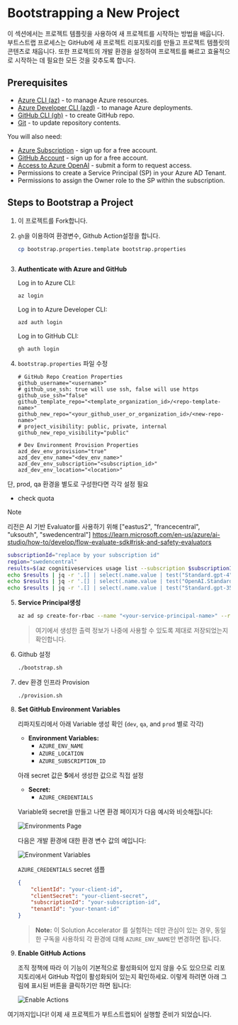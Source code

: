 # Bootstrapping a New Project

이 섹션에서는 프로젝트 템플릿을 사용하여 새 프로젝트를 시작하는 방법을 배웁니다. 부트스트랩 프로세스는 GitHub에 새 프로젝트 리포지토리를 만들고 프로젝트 템플릿의 콘텐츠로 채웁니다. 또한 프로젝트의 개발 환경을 설정하여 프로젝트를 빠르고 효율적으로 시작하는 데 필요한 모든 것을 갖추도록 합니다.
## Prerequisites

* [Azure CLI (az)](https://aka.ms/install-az) - to manage Azure resources.
* [Azure Developer CLI (azd)](https://aka.ms/install-azd) - to manage Azure deployments.
* [GitHub CLI (gh)](https://cli.github.com/) - to create GitHub repo.
* [Git](https://git-scm.com/downloads) - to update repository contents.

You will also need:
* [Azure Subscription](https://azure.microsoft.com/free/) - sign up for a free account.
* [GitHub Account](https://github.com/signup) - sign up for a free account.
* [Access to Azure OpenAI](https://learn.microsoft.com/legal/cognitive-services/openai/limited-access) - submit a form to request access.
* Permissions to create a Service Principal (SP) in your Azure AD Tenant.
* Permissions to assign the Owner role to the SP within the subscription.

## Steps to Bootstrap a Project

1. 이 프로젝트를 Fork합니다.

2. `gh`을 이용하여 환경변수, Github Action설정을 합니다.

   ```bash
   cp bootstrap.properties.template bootstrap.properties
  
   ```

3. **Authenticate with Azure and GitHub**

   Log in to Azure CLI:

   ```sh
   az login
   ```

   Log in to Azure Developer CLI:

   ```sh
   azd auth login
   ```

   Log in to GitHub CLI:

   ```sh
   gh auth login
   ```


4. `bootstrap.properties` 파일 수정

   ```properties
   # GitHub Repo Creation Properties
   github_username="<username>"
   # github_use_ssh: true will use ssh, false will use https
   github_use_ssh="false"
   github_template_repo="<template_organization_id>/<repo-template-name>"
   github_new_repo="<your_github_user_or_organization_id>/<new-repo-name>"
   # project_visibility: public, private, internal
   github_new_repo_visibility="public" 

   # Dev Environment Provision Properties
   azd_dev_env_provision="true"
   azd_dev_env_name="<dev_env_name>"
   azd_dev_env_subscription="<subscription_id>"
   azd_dev_env_location="<location>"
   ```
단, prod, qa 환경을 별도로 구성한다면 각각 설정 필요

   * check quota

   > [!Note]
   > 리전은 AI 기반 Evaluator를 사용하기 위해 ["eastus2", "francecentral", "uksouth", "swedencentral"]
   > https://learn.microsoft.com/en-us/azure/ai-studio/how-to/develop/flow-evaluate-sdk#risk-and-safety-evaluators


   ```bash
   subscriptionId="replace by your subscription id" 
   region="swedencentral"
   results=$(az cognitiveservices usage list --subscription $subscriptionId --location $region) 
   echo $results | jq -r '.[] | select(.name.value | test("Standard.gpt-4"))'
   echo $results | jq -r '.[] | select(.name.value | test("OpenAI.Standard.text-embedding-ada-002"))'
   echo $results | jq -r '.[] | select(.name.value | test("Standard.gpt-35-turbo"))' 
   ```

5. **Service Principal생성**

   ```sh
   az ad sp create-for-rbac --name "<your-service-principal-name>" --role Owner --scopes /subscriptions/<your-subscription-id> --sdk-auth
   ```

   > 여기에서 생성한 출력 정보가 나중에 사용할 수 있도록 제대로 저장되었는지 확인합니다.

6. Github 설정

   ```bash
   ./bootstrap.sh
   ```

7. dev 환경 인프라 Provision

   ```bash
   ./provision.sh
   ```

8. **Set GitHub Environment Variables**

   리파지토리에서 아래 Variable 생성 확인 (`dev`, `qa`, and `prod` 별로 각각)

   - **Environment Variables:**
     - `AZURE_ENV_NAME`
     - `AZURE_LOCATION`
     - `AZURE_SUBSCRIPTION_ID`

   아래 secret 값은 **5**에서 생성한 값으로 직접 설정  
   
   - **Secret:**
     - `AZURE_CREDENTIALS`

   Variable와 secret을 만들고 나면 환경 페이지가 다음 예시와 비슷해집니다:
   
   ![Environments Page](../media/bootstrapping_environments.png)
   
   다음은 개발 환경에 대한 환경 변수 값의 예입니다:
   
   ![Environment Variables](../media/bootstrapping_env_vars.png)
   
   `AZURE_CREDENTIALS` secret 샘플
    
   ```json
   {
       "clientId": "your-client-id",
       "clientSecret": "your-client-secret",
       "subscriptionId": "your-subscription-id",
       "tenantId": "your-tenant-id"
   }
   ```

   > **Note:** 이 Solution Accelerator 를 실험하는 데만 관심이 있는 경우, 동일한 구독을 사용하되 각 환경에 대해 `AZURE_ENV_NAME`만 변경하면 됩니다.

7. **Enable GitHub Actions**

   조직 정책에 따라 이 기능이 기본적으로 활성화되어 있지 않을 수도 있으므로 리포지토리에서 GitHub 작업이 활성화되어 있는지 확인하세요. 이렇게 하려면 아래 그림에 표시된 버튼을 클릭하기만 하면 됩니다:

   ![Enable Actions](../media/enable_github_actions.png)

여기까지입니다! 이제 새 프로젝트가 부트스트랩되어 실행할 준비가 되었습니다.